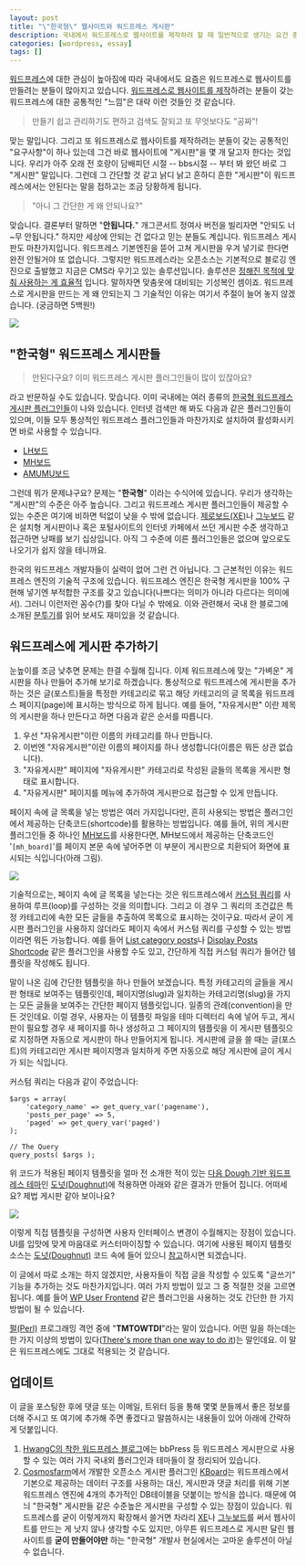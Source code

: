 ```yaml
---
layout: post
title: "\"한국형\" 웹사이트와 워드프레스 게시판"
description: 국내에서 워드프레스로 웹사이트를 제작하려 할 때 일반적으로 생기는 요건 중 하나는 웹사이트에 게시판을 추가하는 것이다. 이 글에서는 워드프레스에 게시판을 추가하는 것이 어떤 의미이고, 어떠 어떤 방법들이 있는지 알아봄. 
categories: [wordpress, essay]
tags: []
---
```


[워드프레스](http://wordpress.org/)에 대한 관심이 높아짐에 따라 국내에서도 요즘은 워드프레스로 웹사이트를 만들려는 분들이 많아지고 있습니다. [워드프레스로 웹사이트를 제작](/2012/03/17/creating-static-website-with-wordpress/)하려는 분들이 갖는 워드프레스에 대한 공통적인 "느낌"은 대략 이런 것들인 것 같습니다. 

> 만들기 쉽고 관리하기도 편하고 검색도 잘되고 또 무엇보다도 "공짜"!

맞는 말입니다. 그리고 또 워드프레스로 웹사이트를 제작하려는 분들이 갖는 공통적인 "요구사항"이 하나 있는데 그건 바로 웹사이트에 "게시판"을 몇 개 달고자 한다는 것입니다. 우리가 아주 오래 전 호랑이 담배피던 시절 -- bbs시절 -- 부터 봐 왔던 바로 그 "게시판" 말입니다. 그런데 그 간단할 것 같고 낡디 낡고 흔하디 흔한 "게시판"이 워드프레스에서는 안된다는 말을 접하고는 조금 당황하게 됩니다.

> "아니 그 간단한 게 왜 안되나요?"

맞습니다. 결론부터 말하면 "**안됩니다.**" 개그콘서트 정여사 버전을 빌리자면 "안되도 너~무 안됩니다." 하지만 세상에 안되는 건 없다고 믿는 분들도 계십니다. 워드프레스 게시판도 마찬가지입니다. 워드프레스 기본엔진을 뜯어 고쳐 게시판을 우겨 넣기로 한다면 완전 안될거야 또 없습니다. 그렇지만 워드프레스라는 오픈소스는 기본적으로 블로깅 엔진으로 출발했고 지금은 CMS라 우기고 있는 솔루션입니다. 솔루션은 [정해진 목적에 맞춰 사용하는 게 효율적](http://wpu.kr/note/%ED%95%9C%EA%B5%AD%ED%98%95-%EA%B2%8C%EC%8B%9C%ED%8C%90%EC%9D%B4-%EB%90%98%EB%8A%94-%EC%9B%8C%EB%93%9C%ED%94%84%EB%A0%88%EC%8A%A4%EA%B0%80-%EB%8F%84%EB%8C%80%EC%B2%B4-%EB%AC%B4%EC%97%87%EC%9D%BC/) 입니다. 말하자면 맞춤옷에 대비되는 기성복인 셈이죠. 워드프레스로 게시판을 만드는 게 왜 안되는지 그  기술적인 이유는 여기서 주절이 늘어 놓지 않겠습니다. (궁금하면 5백원!)

![](http://usefulpa.s3.amazonaws.com/images/2013/campus-board.jpg)

## "한국형" 워드프레스 게시판들

> 안된다구요? 이미 워드프레스 게시판 플러그인들이 많이 있잖아요?

라고 반문하실 수도 있습니다. 맞습니다. 이미 국내에는 여러 종류의 [한국형 워드프레스 게시판 플러그인들](http://heiswed.tistory.com/entry/%EC%9B%8C%EB%93%9C%ED%94%84%EB%A0%88%EC%8A%A4-%ED%95%9C%EA%B5%AD%ED%98%95-%EA%B2%8C%EC%8B%9C%ED%8C%90-%EB%AA%A8%EC%9D%8C)이 나와 있습니다. 인터넷 검색만 해 봐도 다음과 같은 플러그인들이 있으며, 이들 모두 통상적인 워드프레스 플러그인들과 마찬가지로 설치하여 활성화시키면 바로 사용할 수 있습니다.

* [LH보드](http://www.lhboard.com/)
* [MH보드](http://ssamture.net/mh-board)
* [AMUMU보드](http://www.amumu.kr/plugins/amumu-board-download/)

그런데 뭐가 문제냐구요? 문제는 "**한국형**" 이라는 수식어에 있습니다. 우리가 생각하는 "게시판"의 수준은 아주 높습니다. 그리고 워드프레스 게시판 플러그인들이 제공할 수 있는 수준은 여기에 비하면 턱없이 낮을 수 밖에 없습니다. [제로보드(XE)](http://www.xpressengine.com/)나 [그누보드](http://sir.co.kr/) 같은 설치형 게시판이나 혹은 포털사이트의 인터넷 카페에서 쓰던 게시판 수준 생각하고 접근하면 낭패를 보기 십상입니다. 아직 그 수준에 이른 플러그인들은 없으며 앞으로도 나오기가 쉽지 않을 테니까요. 

한국의 워드프레스 개발자들이 실력이 없어 그런 건 아닙니다. 그 근본적인 이유는 워드프레스 엔진의 기술적 구조에 있습니다. 워드프레스 엔진은 한국형 게시판을 100% 구현해 넣기엔 부적합한 구조를 갖고 있습니다(나쁘다는 의미가 아니라 다르다는 의미에서). 그러니 이런저런 꼼수(?)를 찾아 다닐 수 밖에요. 이와 관련해서 국내 한 블로그에 소개된 [분투기](http://www.nam.or.kr/archives/691)를 읽어 보셔도 재미있을 것 같습니다.

## 워드프레스에 게시판 추가하기

눈높이를 조금 낮추면 문제는 한결 수월해 집니다. 이제 워드프레스에 맞는 "가벼운" 게시판을 하나 만들어 추가해 보기로 하겠습니다. 통상적으로 워드프레스에 게시판을 추가하는 것은 글(포스트)들을 특정한 카테고리로 묶고 해당 카테고리의 글 목록을 워드프레스 페이지(page)에 표시하는 방식으로 하게 됩니다. 예를 들어, "자유게시판" 이란 제목의 게시판을 하나 만든다고 하면 다음과 같은 순서를 따릅니다.

1. 우선 "자유게시판"이란 이름의 카테고리를 하나 만듭니다.
2. 이번엔 "자유게시판"이란 이름의 페이지를 하나 생성합니다(이름은 뭐든 상관 없습니다).
3. "자유게시판" 페이지에 "자유게시판" 카테고리로 작성된 글들의 목록을 게시판 형태로 표시합니다.
4. "자유게시판" 페이지를 메뉴에 추가하여 게시판으로 접근할 수 있게 만듭니다.

페이지 속에 글 목록을 넣는 방법은 여러 가지입니다만, 흔히 사용되는 방법은 플러그인에서 제공하는 단축코드(shortcode)를 활용하는 방법입니다. 예를 들어, 위의 게시판 플러그인들 중 하나인 [MH보드](http://ssamture.net/mh-board)를 사용한다면, MH보드에서 제공하는 단축코드인 '`[mh_board]`'를 페이지 본문 속에 넣어주면 이 부분이 게시판으로 치환되어 화면에 표시되는 식입니다(아래 그림).

![](http://usefulpa.s3.amazonaws.com/images/2013/mh-board-screenshot.png)

기술적으로는, 페이지 속에 글 목록을 넣는다는 것은 워드프레스에서 [커스텀 쿼리](http://codex.wordpress.org/Custom_Queries)를 사용하여 루프(loop)를 구성하는 것을 의미합니다. 그리고 이 경우 그 쿼리의 조건값은 특정 카테고리에 속한 모든 글들을 추출하여 목록으로 표시하는 것이구요. 따라서 굳이 게시판 플러그인을 사용하지 않더라도 페이지 속에서 커스텀 쿼리를 구성할 수 있는 방법이라면 뭐든 가능합니다. 예를 들어 [List category posts](http://wordpress.org/plugins/list-category-posts/)나 [Display Posts Shortcode](http://wordpress.org/plugins/display-posts-shortcode/) 같은 플러그인을 사용할 수도 있고, 간단하게 직접 커스텀 쿼리가 들어간 템플릿을 작성해도 됩니다.

말이 나온 김에 간단한 템플릿을 하나 만들어 보겠습니다. 특정 카테고리의 글들을 게시판 형태로 보여주는 템플릿인데, 페이지명(slug)과 일치하는 카테고리명(slug)을 가지는 모든 글들을 보여주는 간단한 페이지 템플릿입니다. 일종의 관례(convention)을 만든 것인데요. 이럴 경우, 사용자는 이 템플릿 파일을 테마 디렉터리 속에 넣어 두고, 게시판이 필요할 경우 새 페이지를 하나 생성하고 그 페이지의 템플릿을 이 게시판 템플릿으로 지정하면 자동으로 게시판이 하나 만들어지게 됩니다. 게시판에 글을 쓸 때는 글(포스트)의 카테고리만 게시판 페이지명과 일치하게 주면 자동으로 해당 게시판에 글이 게시가 되는 식입니다.

커스텀 쿼리는 다음과 같이 주었습니다:

	$args = array(
		'category_name' => get_query_var('pagename'), 
		'posts_per_page' => 5, 
		'paged' => get_query_var('paged')	
	);

	// The Query
	query_posts( $args );

위 코드가 적용된 페이지 템플릿을 얼마 전 소개한 적이 있는 [다음 Dough 기반 워드프레스 테마](/2013/06/04/introducing-doughnut-wordpress-theme/)인 [도넛(Doughnut)](https://github.com/usefulparadigm/doughnut)에 적용하면 아래와 같은 결과가 만들어 집니다. 어떠세요? 제법 게시판 같아 보이나요?

![](http://usefulpa.s3.amazonaws.com/images/2013/board-sample-shot.png)

이렇게 직접 템플릿을 구성하면 사용자 인터페이스 변경이 수월해지는 장점이 있습니다. UI를 입맛에 맞게 마음대로 커스터마이징할 수 있습니다. 여기에 사용된 페이지 템플릿 소스는 [도넛(Doughnut)](https://github.com/usefulparadigm/doughnut) 코드 속에 들어 있으니 [참고](https://github.com/usefulparadigm/doughnut/blob/master/board-sample.php)하시면 되겠습니다.

이 글에서 따로 소개는 하지 않겠지만, 사용자들이 직접 글을 작성할 수 있도록 "글쓰기" 기능을 추가하는 것도 마찬가지입니다. 여러 가지 방법이 있고 그 중 적절한 것을 고르면 됩니다. 예를 들어 [WP User Frontend](http://wordpress.org/plugins/wp-user-frontend/) 같은 플러그인을 사용하는 것도 간단한 한 가지 방법이 될 수 있습니다.

[펄(Perl)](http://www.perl.org/) 프로그래밍 격언 중에 "**TMTOWTDI**"라는 말이 있습니다. 어떤 일을 하는데는 한 가지 이상의 방법이 있다([There's more than one way to do it](http://en.wikipedia.org/wiki/There's_more_than_one_way_to_do_it))는 말인데요. 이 말은 워드프레스에도 그대로 적용되는 것 같습니다.

## 업데이트

이 글을 포스팅한 후에 댓글 또는 이메일, 트위터 등을 통해 몇몇 분들께서 좋은 정보를 더해 주시고 또 여기에 추가해 주면 좋겠다고 말씀하시는  내용들이 있어 아래에 간략하게 덧붙입니다.

1. [HwangC의 착한 워드프레스 블로그](http://www.hwangc.com/wordpress-forum-plugin-10-theme-6/)에는 bbPress 등 워드프레스 게시판으로 사용할 수 있는 여러 가지 국내외 플러그인과 테마들이 잘 정리되어 있습니다.
2. [Cosmosfarm](http://www.cosmosfarm.com/)에서 개발한 오픈소스 게시판 플러그인 [KBoard](http://www.cosmosfarm.com/products/kboard)는 워드프레스에서 기본으로 제공하는 데이터 구조를 사용하는 대신, 게시판과 댓글 처리를 위해 기본 워드프레스 엔진에 4개의 추가적인 DB테이블을 덧붙이는 방식을 씁니다. 때문에 여늬 "한국형" 게시판들 같은 수준높은 게시판을 구성할 수 있는 장점이 있습니다. 워드프레스를 굳이 이렇게까지 확장해서 쓸거면 차라리 [XE](http://www.xpressengine.com/)나 [그누보드](http://sir.co.kr/)를 써서 웹사이트를 만드는 게 낫지 않나 생각할 수도 있지만, 아무튼 워드프레스로 게시판 달린 웹사이트를 **굳이 만들어야만** 하는 "한국형" 개발사 현실에서는 고마운 솔루션이 아닐 수 없습니다. 